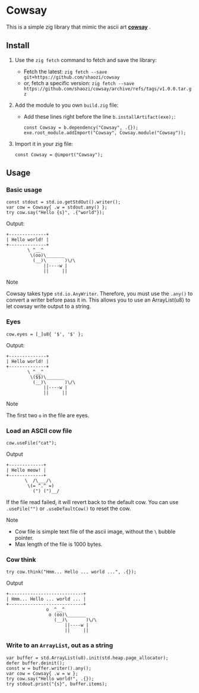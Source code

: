 # Cowsay

This is a simple zig library that mimic the ascii art [**cowsay**](https://en.wikipedia.org/wiki/Cowsay) .

## Install

1. Use the `zig fetch` command to fetch and save the library:
   - Fetch the latest: `zig fetch --save git+https://github.com/shaozi/cowsay`
   - or, fetch a specific version: `zig fetch --save https://github.com/shaozi/cowsay/archive/refs/tags/v1.0.0.tar.gz`
1. Add the module to you own `build.zig` file:

   - Add these lines right before the line `b.installArtifact(exe);`:

     ```zig
     const Cowsay = b.dependency("Cowsay", .{});
     exe.root_module.addImport("Cowsay", Cowsay.module("Cowsay"));
     ```

1. Import it in your zig file:

   ```zig
   const Cowsay = @import("Cowsay");
   ```

## Usage

### Basic usage

```zig
const stdout = std.io.getStdOut().writer();
var cow = Cowsay{ .w = stdout.any() };
try cow.say("Hello {s}", .{"world"});
```

Output:

```text
+--------------+
| Hello world! |
+--------------+
        \ ^__^
         \(oo)\_______
          (__)\       )\/\
              ||----w |
              ||     ||
```

> [!NOTE]
>
> Cowsay takes type `std.io.AnyWriter`. Therefore, you must use the `.any()` to
> convert a writer before pass it in. This allows you to use an ArrayList(u8) to
> let cowsay write output to a string.

### Eyes

```zig
cow.eyes = [_]u8{ '$', '$' };
```

Output:

```text
+--------------+
| Hello world! |
+--------------+
        \ ^__^
         \($$)\_______
          (__)\       )\/\
              ||----w |
              ||     ||
```

> [!NOTE]
>
> The first two `o` in the file are eyes.

### Load an ASCII cow file

```zig
cow.useFile("cat");
```

Output

```text
+-------------+
| Hello meow! |
+-------------+
       \  /\___/\
        \(= ^.^ =)
          (") (")__/
```

If the file read failed, it will revert back to the default cow.
You can use `.useFile("")` or `.useDefaultCow()` to reset the cow.

> [!NOTE]
>
> - Cow file is simple text file of the ascii image, without the `\` bubble pointer.
> - Max length of the file is 1000 bytes.

### Cow think

```zig
try cow.think("Hmm... Hello ... world ...", .{});
```

Output

```text
+----------------------------+
| Hmm... Hello ... world ... |
+----------------------------+
               o  ^__^
                o (oo)\_______
                  (__)\       )\/\
                      ||----w |
                      ||     ||
```

### Write to an `ArrayList`, out as a string

```zig
var buffer = std.ArrayList(u8).init(std.heap.page_allocator);
defer buffer.deinit();
const w = buffer.writer().any();
var cow = Cowsay{ .w = w };
try cow.say("Hello world!", .{});
try stdout.print("{s}", buffer.items);
```
